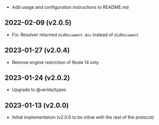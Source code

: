 
- Add usage and configuration instructions to README.md

2022-02-09 (v2.0.5)
-------------------

- Fix: Resolver returned `didDocument.doc` instead of `didDocument`

2023-01-27 (v2.0.4)
-------------------

- Remove engine restriction of Node 14 only

2023-01-24 (v2.0.2)
-------------------

- Upgrade to @verida/types

2023-01-13 (v2.0.0)
-------------------

- Initial implementation (v2.0.0 to be inline with the rest of the protocol)
